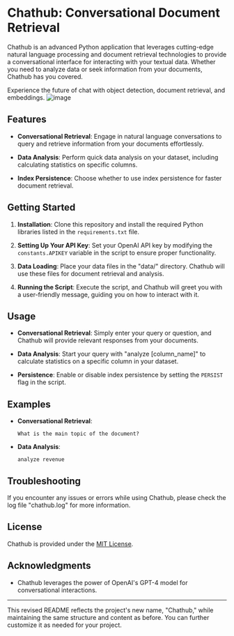 # Chathub: Conversational Document Retrieval

Chathub is an advanced Python application that leverages cutting-edge natural language processing and document retrieval technologies to provide a conversational interface for interacting with your textual data. Whether you need to analyze data or seek information from your documents, Chathub has you covered.

Experience the future of chat with object detection, document retrieval, and embeddings.
![image](https://github.com/rjslvn/unified-chat/assets/8602178/72744bcb-4dad-4f31-811b-daae70ef13fd)


## Features

- **Conversational Retrieval**: Engage in natural language conversations to query and retrieve information from your documents effortlessly.

- **Data Analysis**: Perform quick data analysis on your dataset, including calculating statistics on specific columns.

- **Index Persistence**: Choose whether to use index persistence for faster document retrieval.

## Getting Started

1. **Installation**: Clone this repository and install the required Python libraries listed in the `requirements.txt` file.

2. **Setting Up Your API Key**: Set your OpenAI API key by modifying the `constants.APIKEY` variable in the script to ensure proper functionality.

3. **Data Loading**: Place your data files in the "data/" directory. Chathub will use these files for document retrieval and analysis.

4. **Running the Script**: Execute the script, and Chathub will greet you with a user-friendly message, guiding you on how to interact with it.

## Usage

- **Conversational Retrieval**: Simply enter your query or question, and Chathub will provide relevant responses from your documents.

- **Data Analysis**: Start your query with "analyze [column_name]" to calculate statistics on a specific column in your dataset.

- **Persistence**: Enable or disable index persistence by setting the `PERSIST` flag in the script.

## Examples

- **Conversational Retrieval**: 
    ```
    What is the main topic of the document?
    ```

- **Data Analysis**:
    ```
    analyze revenue
    ```

## Troubleshooting

If you encounter any issues or errors while using Chathub, please check the log file "chathub.log" for more information.

## License

Chathub is provided under the [MIT License](LICENSE).

## Acknowledgments

- Chathub leverages the power of OpenAI's GPT-4 model for conversational interactions.

---

This revised README reflects the project's new name, "Chathub," while maintaining the same structure and content as before. You can further customize it as needed for your project.
